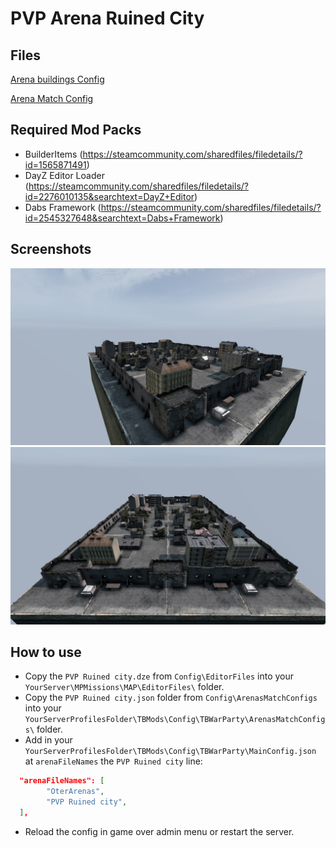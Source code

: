 # PVP Arena Ruined City

## Files

<a href="./ArenaBuildingConfig/PVP Ruined city.json" download>Arena buildings Config</a>

<a href="./ArenaMatchConfig/PVP Ruined city.json" download>Arena Match Config</a>

## Required Mod Packs

- BuilderItems (https://steamcommunity.com/sharedfiles/filedetails/?id=1565871491)
- DayZ Editor Loader (https://steamcommunity.com/sharedfiles/filedetails/?id=2276010135&searchtext=DayZ+Editor)
- Dabs Framework (https://steamcommunity.com/sharedfiles/filedetails/?id=2545327648&searchtext=Dabs+Framework)

## Screenshots

<img src="./images/PVPRuinedcity_1.jpg" alt="Ruined City" width="512"/>
<img src="./images/PVPRuinedcity_2.jpg" alt="Ruined City" width="512"/>

## How to use
- Copy the `PVP Ruined city.dze` from `Config\EditorFiles` into your `YourServer\MPMissions\MAP\EditorFiles\` folder.
- Copy the `PVP Ruined city.json` folder from `Config\ArenasMatchConfigs` into your `YourServerProfilesFolder\TBMods\Config\TBWarParty\ArenasMatchConfigs\` folder.
- Add in your `YourServerProfilesFolder\TBMods\Config\TBWarParty\MainConfig.json` at `arenaFileNames` the `PVP Ruined city` line:
```json
  "arenaFileNames": [
        "OterArenas",
        "PVP Ruined city",
  ],
```
- Reload the config in game over admin menu or restart the server.